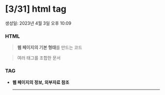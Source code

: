 # [3/31] html tag

생성일: 2023년 4월 3일 오후 10:09

### HTML

> **웹 페이지의 기본 형태**를 만드는 코드
> 

> 여러 태그를 조합한 문서
> 

### TAG

- **<head> 웹 페이지의 정보, 외부자료 참조**
    
    ---
    
    **<title>** 문서 제목
    

- **<body> html 문서 내용**
    
    ---
    
    - **문서 메타데이터**
        
        **<link>** 문서, 외부 리소스 연결
        
        **<strong>** 텍스트 강조
        
        **<style>** 디자인 변경 (크기, 색상 등 변경)
        
    
    - **콘텐츠 섹션**
        
        **<h1~6>** 글의 강조, 제목
        
    
    - **텍스트 콘텐츠**
        
        **<div>** 특정영역, 구획을 정의 (가상 레이아웃 설정)
        
        **<hr>** 가로 선
        
        **<li>** 목록의 항목 (<ol> 정렬목록, <ul> 비정렬 목록) 
        
        **<p>** 하나의 문단을 나타냄
        
        **<pre>** 미리 서식을 지정한 텍스트
        
    
    - **인라인 텍스트 시멘틱**
        
        **<a>** 웹 페이지, 외부사이트 연결 (하이퍼링크를 정의함)
        
        **<br>** 줄바꿈
        
        **<span>** 웹 페이지 영역 설정
        
    
    - **이미지 & 멀티미디어**
        
        **<img>** 이미지 삽입
        
    
    - **표 콘텐츠**
        
        **<table>** 행과 열로 이루어진 표를 나타냄
        
        - tr 테이블의 한 행
        - th 테이블 헤더
        - td 테이블 내용
    
    - **양식**
        
        **<button>** 클릭 가능한 버튼
        
        **<form>** 입력 양식 전체 태그
        
        **<input>** 입력창 (사용자 양식 입력)
        
        ```html
        <form>
          <input type = "text">  
          <input type = "email">  //이메일 형식
          <input type = "password">  //입력글자 보이지 않음
          <input type = "data">  //날짜 선택
          <input type = "checkbox">
            <div>
              <button type = "submit">  //폼의 내용 제출
            </div>
        ```
        
        **<select>** 항목 선택
        
    
    ```html
    <select name="coffee">
      <option value ="1"> 아메리카노 </option>
      <option value ="2"> 카페라떼 </option>
    </select>
    ```